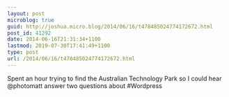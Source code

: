 ```yaml
---
layout: post
microblog: true
guid: http://joshua.micro.blog/2014/06/16/t478485024774172672.html
post_id: 41292
date: 2014-06-16T21:31:34+1100
lastmod: 2019-07-30T17:41:49+1100
type: post
url: /2014/06/16/t478485024774172672.html
---
```

Spent an hour trying to find the Australian Technology Park so I could hear @photomatt answer two questions about #Wordpress
